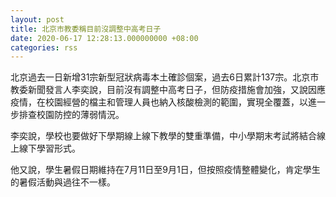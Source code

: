 ```yaml
---
layout: post
title: 北京市教委稱目前沒調整中高考日子
date: 2020-06-17 12:28:13.000000000 +08:00
categories: rss
---
```


北京過去一日新增31宗新型冠狀病毒本土確診個案，過去6日累計137宗。北京市教委新聞發言人李奕說，目前沒有調整中高考日子，但防疫措施會加強，又說因應疫情，在校園經營的檔主和管理人員也納入核酸檢測的範圍，實現全覆蓋，以進一步排查校園防控的薄弱情況。

李奕說，學校也要做好下學期線上線下教學的雙重準備，中小學期末考試將結合線上線下學習形式。

他又說，學生暑假日期維持在7月11日至9月1日，但按照疫情整體變化，肯定學生的暑假活動與過往不一樣。
